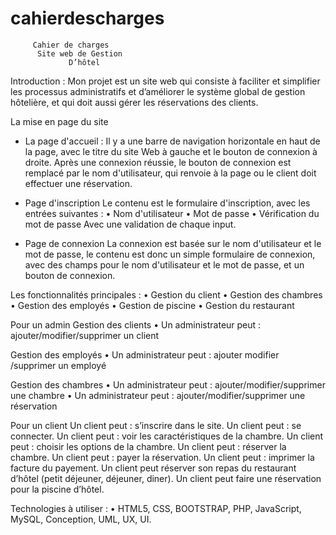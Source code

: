 # cahierdescharges
          
         
         Cahier de charges 
          Site web de Gestion 
                 D’hôtel

Introduction :
Mon projet est un site web qui consiste à faciliter et simplifier les processus administratifs et d’améliorer le système global de gestion hôtelière, et qui doit aussi gérer les réservations des clients.

La mise en page du site 

- La page d'accueil :
Il y a une barre de navigation horizontale en haut de la page, avec le titre du site Web à gauche et le bouton de connexion à droite. Après une connexion réussie, le bouton de connexion est remplacé par le nom d'utilisateur, qui renvoie à la page ou le client doit effectuer une réservation.

- Page d'inscription
Le contenu est le formulaire d'inscription, avec les entrées suivantes :
•	Nom d'utilisateur
•	Mot de passe
•	Vérification du mot de passe
Avec une validation de chaque input.


- Page de connexion
La connexion est basée sur le nom d'utilisateur et le mot de passe, le contenu est donc un simple formulaire de connexion, avec des champs pour le nom d'utilisateur et le mot de passe, et un bouton de connexion.


Les fonctionnalités principales :
•	Gestion du client
•	Gestion des chambres 
•	Gestion des employés
•	Gestion de piscine
•	Gestion du restaurant



Pour un admin
Gestion des clients
•	Un administrateur peut : ajouter/modifier/supprimer un client

Gestion des employés
•	Un administrateur peut : ajouter modifier /supprimer un employé

Gestion des chambres 
•	Un administrateur peut : ajouter/modifier/supprimer une chambre
•	Un administrateur peut : ajouter/modifier/supprimer une réservation


Pour un client
Un client peut : s’inscrire dans le site.
Un client peut : se connecter.
Un client peut : voir les caractéristiques de la chambre.
Un client peut : choisir les options de la chambre.
Un client peut : réserver la chambre.
Un client peut :  payer la réservation.
Un client peut : imprimer la facture du payement.
Un client peut réserver son repas du restaurant d’hôtel (petit déjeuner, déjeuner, diner).
Un client peut faire une réservation pour la piscine d’hôtel.

Technologies à utiliser :
•	HTML5, CSS, BOOTSTRAP, PHP, JavaScript, MySQL, Conception, UML, UX, UI.

